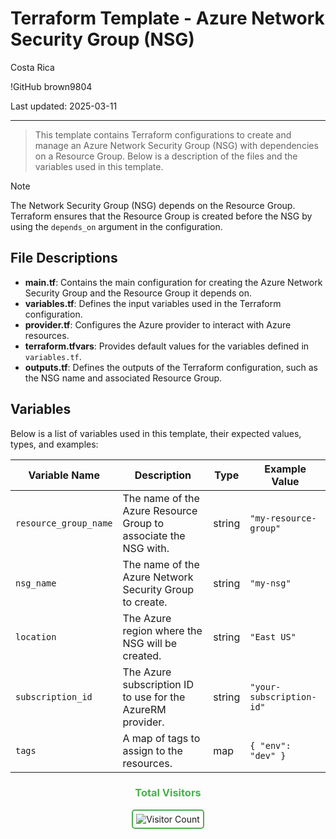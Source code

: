# Terraform Template - Azure Network Security Group (NSG)

Costa Rica

!GitHub
brown9804

Last updated: 2025-03-11

------------------------------------------

> This template contains Terraform configurations to create and manage an Azure Network Security Group (NSG) with dependencies on a Resource Group. Below is a description of the files and the variables used in this template.

> [!NOTE]
> The Network Security Group (NSG) depends on the Resource Group. Terraform ensures that the Resource Group is created before the NSG by using the `depends_on` argument in the configuration.

## File Descriptions

- **main.tf**: Contains the main configuration for creating the Azure Network Security Group and the Resource Group it depends on.
- **variables.tf**: Defines the input variables used in the Terraform configuration.
- **provider.tf**: Configures the Azure provider to interact with Azure resources.
- **terraform.tfvars**: Provides default values for the variables defined in `variables.tf`.
- **outputs.tf**: Defines the outputs of the Terraform configuration, such as the NSG name and associated Resource Group.

## Variables

Below is a list of variables used in this template, their expected values, types, and examples:

| Variable Name         | Description                                      | Type   | Example Value         |
|-----------------------|--------------------------------------------------|--------|-----------------------|
| `resource_group_name` | The name of the Azure Resource Group to associate the NSG with. | string | `"my-resource-group"` |
| `nsg_name`            | The name of the Azure Network Security Group to create. | string | `"my-nsg"`            |
| `location`            | The Azure region where the NSG will be created. | string | `"East US"`           |
| `subscription_id`     | The Azure subscription ID to use for the AzureRM provider. | string | `"your-subscription-id"` |
| `tags`                | A map of tags to assign to the resources.        | map    | `{ "env": "dev" }`    |

<div align="center">
  <h3 style="color: #4CAF50;">Total Visitors</h3>
  <img src="https://profile-counter.glitch.me/brown9804/count.svg" alt="Visitor Count" style="border: 2px solid #4CAF50; border-radius: 5px; padding: 5px;"/>
</div>